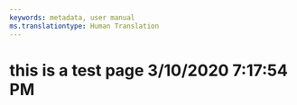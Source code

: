 ```yaml
---
keywords: metadata, user manual
ms.translationtype: Human Translation
---
```

# this is a test page 3/10/2020 7:17:54 PM